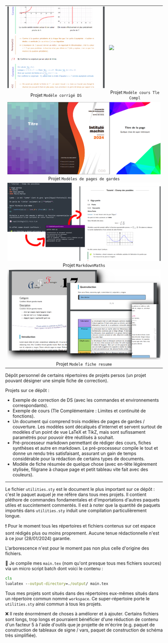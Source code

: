 
<table align='center'>
  <tr>
    <td><img src='Modèle%20corrigé%20DS/icon.png' align='center' width='400'></td>
    <td><img src='Modèle cours Tle Compl/icone.png' align='center' width='400'></td>
  </tr>
  <tr>
     <td align='center'>Projet <code>Modèle corrigé DS</code></td>
     <td align='center'>Projet <code>Modèle cours Tle Compl</code></td>
  </tr>
  <tr>
    <td colspan='2'><img src='Pages%20de%20garde%20LaTeX%20TikZ/icone.png' align='center' width='800'></td>
  </tr>
  <tr>
    <td colspan='2' align='center'>Projet <code>Modèles de pages de gardes</code></td>
  </tr>
  <tr>
    <td colspan='2'><img src='Projet%20MarkdownMaths/icone.png' align='center' width='800'></td>
  </tr>
  <tr>
    <td colspan='2' align='center'>Projet <code>MarkdownMaths</code></td>
  </tr>
  <tr>
    <td colspan='2'><img src='Modele%20fiche%20resume/icon.png' align='center' width='800'></td>
  </tr>
  <tr>
    <td colspan='2' align='center'>Projet <code>Modele fiche resume</code></td>
  </tr>
  
 </table>



Dépôt personnel de certains répertoires de projets persos (un projet pouvant désigner une simple fiche de correction).

Projets sur ce dépôt :
- Exemple de correction de DS (avec les commandes et environnements correspondants).
- Exemple de cours (Tle Complémentaire : Limites et continuité de fonctions).
- Un document qui comprend trois modèles de pages de gardes / couverture. Les modèles sont décalqués d'internet et servent surtout de modèles d'un point de vue LaTeX et TikZ, mais sont sufissament paramétrés pour pouvoir être réutilisés à souhait.
- Pré-processeur markdown permettant de rédiger des cours, fiches synthèses et autre en markdown. Le pré-processeur compile le tout et donne un rendu très satisfaisant, assurant un gain de temps considérable pour la rédaction de certains types de documents.
- Modèle de fiche résumée de quelque chose (avec en-tête légèrement stylisée, filigrane à chaque page et petit tableau vite fait avec des couleurs).

---

Le fichier `utilities.sty` est le document le plus important sur ce dépôt : c'est le paquet auquel je me réfère dans tous mes projets. Il contient pléthore de commandes fondamentales et d'importations d'autres paquets utiles et succintement commentés.
Il est à noter que la quantité de paquets importés dans `utilities.sty` induit une compilation particulièrement longue.

:heavy_exclamation_mark: Pour le moment tous les répertoires et fichiers contenus sur cet espace sont rédigés plus ou moins proprement. Aucune tenue rédactionnelle n'est à ce jour (28/01/2024) garantie.

L'arborescence n'est pour le moment pas non plus celle d'origine des fichiers.

:hammer: Je compile mes `main.tex` (nom qu'ont presque tous mes fichiers sources) via un micro script batch dont voici le contenu :
```bat
cls
lualatex --output-directory=./output/ main.tex
```
Tous mes projets sont situés dans des répertoires eux-mêmes situés dans un répertoire commun nommé `workspace`. Ce super-répertoire porte le `utilities.sty` ainsi commun à tous les projets.

:x: Il reste énormément de choses à améliorer et à ajouter. Certains fichiers sont longs, trop longs et pourraient bénéficier d'une réduction de contenu d'un facteur 5 à l'aide d'outils que je projette de m'écrire (e.g. paquet de construction de tableaux de signe / vars, paquet de construction de schéma très simplifiée).

